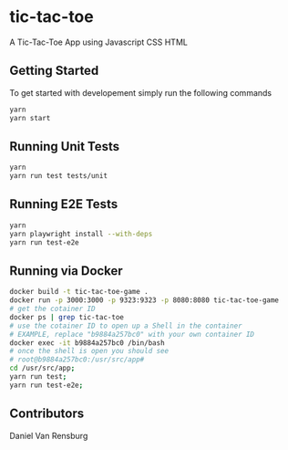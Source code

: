 # tic-tac-toe
A Tic-Tac-Toe App using Javascript CSS HTML

## Getting Started

To get started with developement simply run the following commands

```BASH
yarn
yarn start
```

## Running Unit Tests

```BASH
yarn
yarn run test tests/unit
```

## Running E2E Tests

```BASH
yarn 
yarn playwright install --with-deps
yarn run test-e2e
```

## Running via Docker

```BASH
docker build -t tic-tac-toe-game .
docker run -p 3000:3000 -p 9323:9323 -p 8080:8080 tic-tac-toe-game
# get the cotainer ID
docker ps | grep tic-tac-toe
# use the cotainer ID to open up a Shell in the container
# EXAMPLE, replace "b9884a257bc0" with your own container ID
docker exec -it b9884a257bc0 /bin/bash
# once the shell is open you should see
# root@b9884a257bc0:/usr/src/app#
cd /usr/src/app;
yarn run test;
yarn run test-e2e;
```

## Contributors
Daniel Van Rensburg 

